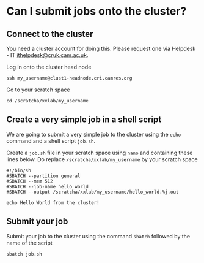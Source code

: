 # Can I submit jobs onto the cluster?

## Connect to the cluster

You need a cluster account for doing this. Please request one via Helpdesk - IT <ithelpdesk@cruk.cam.ac.uk>.

Log in onto the cluster head node
```
ssh my_username@clust1-headnode.cri.camres.org
```

Go to your scratch space
```
cd /scratcha/xxlab/my_username
```

## Create a very simple job in a shell script

We are going to submit a very simple job to the cluster using the `echo` command and a shell script `job.sh`.

Create a `job.sh` file in your scratch space using `nano` and containing these lines below. Do replace `/scratcha/xxlab/my_username` by your scratch space
```
#!/bin/sh
#SBATCH --partition general
#SBATCH --mem 512
#SBATCH --job-name hello_world
#SBATCH --output /scratcha/xxlab/my_username/hello_world.%j.out

echo Hello World from the cluster!
```

## Submit your job

Submit your job to the cluster using the command `sbatch` followed by the name of the script
```
sbatch job.sh
```
